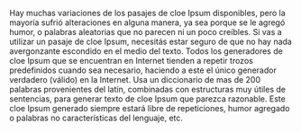 Hay muchas variaciones de los pasajes de cloe Ipsum disponibles, pero la mayoría sufrió alteraciones en alguna manera, ya sea porque se le agregó humor, 
o palabras aleatorias que no 
parecen ni un poco creíbles. 
Si vas a utilizar un pasaje de cloe Ipsum, 
necesitás estar seguro de que no hay nada avergonzante escondido en el medio del texto. Todos los generadores de cloe Ipsum que se encuentran en Internet
 tienden a repetir trozos predefinidos cuando sea necesario, 
haciendo a este el único generador 
verdadero (válido) en la Internet.
Usa un diccionario de mas de 200 palabras provenientes del latín, 
combinadas con estructuras muy útiles de sentencias, para generar
texto de cloe Ipsum que parezca razonable.
 Este cloe Ipsum generado siempre estará libre de repeticiones, 
  humor agregado o palabras no características del lenguaje, etc.
 